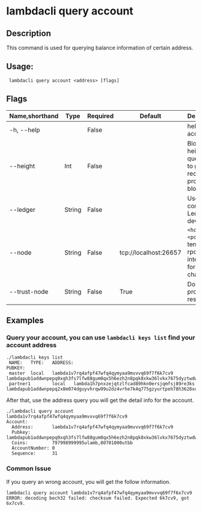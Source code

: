 # lambdacli query account

## Description

This command is used for querying balance information of certain address.

## Usage:

```
 lambdacli query account <address> [flags]
```

## Flags

| Name,shorthand | Type   | Required | Default               | Description                                                  |
| -------------- | ------ | -------- | --------------------- | ------------------------------------------------------------ |
| -h, --help     |        | False    |                       | help for account                                             |
| --height       | Int    | False    |                       | Block height to query, omit to get most recent provable block|
| --ledger       | String | False    |                       | Use a connected Ledger device                                |
| --node         | String | False    | tcp://localhost:26657 | `<host>:<port>`to tendermint rpc interface for this chain    |
| --trust-node   | String | False    | True                  | Don't verify proofs for responses                            |


## Examples

### Query your account, you can use `lambdacli keys list` find your account address

```
./lambdacli keys list
 NAME:   TYPE:   ADDRESS:                                        PUBKEY:
 master  local   lambda1v7rq4afpf47wfq4qymyaa9mvvvq69f7f6k7cv9   lambdapub1addwnpepq0xqh3fs7lfw88gum0qx5h6ezh2n8pqk8xkw36lvkx7675dyztwdww453lm
 partner1        local   lambda1h7pnxzejqtzlfcad89hkn0ersjqmfsj89re3ks   lambdapub1addwnpepq2x8m074dguyvhrqw99u2dz4vrhe7k4q775gzyurtpeh78h3628xqquww0s

```

After that, use the address query you will get the detail info for the account.
```
./lambdacli query account lambda1v7rq4afpf47wfq4qymyaa9mvvvq69f7f6k7cv9
Account:
  Address:       lambda1v7rq4afpf47wfq4qymyaa9mvvvq69f7f6k7cv9
  Pubkey:        lambdapub1addwnpepq0xqh3fs7lfw88gum0qx5h6ezh2n8pqk8xkw36lvkx7675dyztwdww453lm
  Coins:         797998999995ulamb,80701000utbb
  AccountNumber: 0
  Sequence:      31
```

### Common Issue

If you query an wrong account, you will get the follow information.
```
lambdacli query account lambda1v7rq4afpf47wfq4qymyaa9mvvvq69f7f6x7cv9 
ERROR: decoding bech32 failed: checksum failed. Expected 6k7cv9, got 6x7cv9.
```



​           
